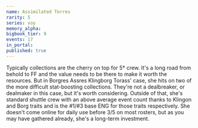 ```yaml
---
name: Assimilated Torres
rarity: 5
series: voy
memory_alpha:
bigbook_tier: 9
events: 17
in_portal:
published: true
---
```


Typically collections are the cherry on top for 5* crew. It's a long road from behold to FF and the value needs to be there to make it worth the resources. But in Borgres Assres Klingborg Torass' case, she hits on two of the more difficult stat-boosting collections. They're not a dealbreaker, or dealmaker in this case, but it's worth considering. Outside of that, she's standard shuttle crew with an above average event count thanks to Klingon and Borg traits and is the #1/#3 base ENG for those traits respectively. She doesn't come online for daily use before 3/5 on most rosters, but as you may have gathered already, she's a long-term investment.
